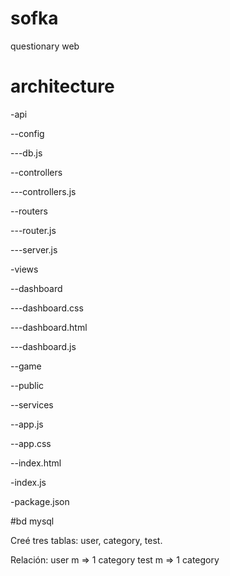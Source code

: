 # sofka
questionary web

# architecture

-api

 --config

---db.js

--controllers

---controllers.js

--routers

---router.js

---server.js

-views

 --dashboard

---dashboard.css

---dashboard.html

---dashboard.js

--game

--public

--services

--app.js

--app.css

--index.html

-index.js

-package.json

#bd mysql

Creé tres tablas: 
user, category, test.

Relación:
user m => 1 category
test m => 1 category









